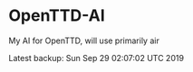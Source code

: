 # OpenTTD-AI
My AI for OpenTTD, will use primarily air

Latest backup: Sun Sep 29 02:07:02 UTC 2019
